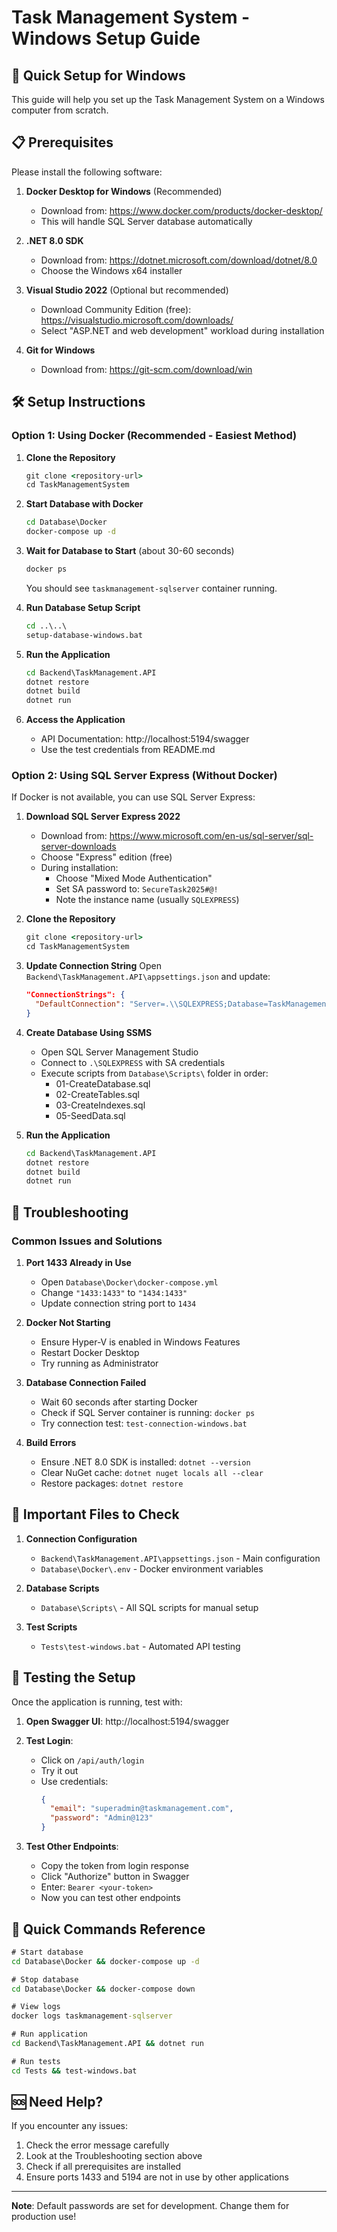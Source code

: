 # Task Management System - Windows Setup Guide

## 🚀 Quick Setup for Windows

This guide will help you set up the Task Management System on a Windows computer from scratch.

## 📋 Prerequisites

Please install the following software:

1. **Docker Desktop for Windows** (Recommended)
   - Download from: https://www.docker.com/products/docker-desktop/
   - This will handle SQL Server database automatically

2. **.NET 8.0 SDK**
   - Download from: https://dotnet.microsoft.com/download/dotnet/8.0
   - Choose the Windows x64 installer

3. **Visual Studio 2022** (Optional but recommended)
   - Download Community Edition (free): https://visualstudio.microsoft.com/downloads/
   - Select "ASP.NET and web development" workload during installation

4. **Git for Windows**
   - Download from: https://git-scm.com/download/win

## 🛠️ Setup Instructions

### Option 1: Using Docker (Recommended - Easiest Method)

1. **Clone the Repository**
   ```cmd
   git clone <repository-url>
   cd TaskManagementSystem
   ```

2. **Start Database with Docker**
   ```cmd
   cd Database\Docker
   docker-compose up -d
   ```

3. **Wait for Database to Start** (about 30-60 seconds)
   ```cmd
   docker ps
   ```
   You should see `taskmanagement-sqlserver` container running.

4. **Run Database Setup Script**
   ```cmd
   cd ..\..\
   setup-database-windows.bat
   ```

5. **Run the Application**
   ```cmd
   cd Backend\TaskManagement.API
   dotnet restore
   dotnet build
   dotnet run
   ```

6. **Access the Application**
   - API Documentation: http://localhost:5194/swagger
   - Use the test credentials from README.md

### Option 2: Using SQL Server Express (Without Docker)

If Docker is not available, you can use SQL Server Express:

1. **Download SQL Server Express 2022**
   - Download from: https://www.microsoft.com/en-us/sql-server/sql-server-downloads
   - Choose "Express" edition (free)
   - During installation:
     - Choose "Mixed Mode Authentication"
     - Set SA password to: `SecureTask2025#@!`
     - Note the instance name (usually `SQLEXPRESS`)

2. **Clone the Repository**
   ```cmd
   git clone <repository-url>
   cd TaskManagementSystem
   ```

3. **Update Connection String**
   Open `Backend\TaskManagement.API\appsettings.json` and update:
   ```json
   "ConnectionStrings": {
     "DefaultConnection": "Server=.\\SQLEXPRESS;Database=TaskManagementDB;User Id=sa;Password=SecureTask2025#@!;TrustServerCertificate=true;MultipleActiveResultSets=true"
   }
   ```

4. **Create Database Using SSMS**
   - Open SQL Server Management Studio
   - Connect to `.\SQLEXPRESS` with SA credentials
   - Execute scripts from `Database\Scripts\` folder in order:
     - 01-CreateDatabase.sql
     - 02-CreateTables.sql
     - 03-CreateIndexes.sql
     - 05-SeedData.sql

5. **Run the Application**
   ```cmd
   cd Backend\TaskManagement.API
   dotnet restore
   dotnet build
   dotnet run
   ```

## 🔧 Troubleshooting

### Common Issues and Solutions

1. **Port 1433 Already in Use**
   - Open `Database\Docker\docker-compose.yml`
   - Change `"1433:1433"` to `"1434:1433"`
   - Update connection string port to `1434`

2. **Docker Not Starting**
   - Ensure Hyper-V is enabled in Windows Features
   - Restart Docker Desktop
   - Try running as Administrator

3. **Database Connection Failed**
   - Wait 60 seconds after starting Docker
   - Check if SQL Server container is running: `docker ps`
   - Try connection test: `test-connection-windows.bat`

4. **Build Errors**
   - Ensure .NET 8.0 SDK is installed: `dotnet --version`
   - Clear NuGet cache: `dotnet nuget locals all --clear`
   - Restore packages: `dotnet restore`

## 📁 Important Files to Check

1. **Connection Configuration**
   - `Backend\TaskManagement.API\appsettings.json` - Main configuration
   - `Database\Docker\.env` - Docker environment variables

2. **Database Scripts**
   - `Database\Scripts\` - All SQL scripts for manual setup

3. **Test Scripts**
   - `Tests\test-windows.bat` - Automated API testing

## 🧪 Testing the Setup

Once the application is running, test with:

1. **Open Swagger UI**: http://localhost:5194/swagger

2. **Test Login**:
   - Click on `/api/auth/login`
   - Try it out
   - Use credentials:
     ```json
     {
       "email": "superadmin@taskmanagement.com",
       "password": "Admin@123"
     }
     ```

3. **Test Other Endpoints**:
   - Copy the token from login response
   - Click "Authorize" button in Swagger
   - Enter: `Bearer <your-token>`
   - Now you can test other endpoints

## 📝 Quick Commands Reference

```cmd
# Start database
cd Database\Docker && docker-compose up -d

# Stop database
cd Database\Docker && docker-compose down

# View logs
docker logs taskmanagement-sqlserver

# Run application
cd Backend\TaskManagement.API && dotnet run

# Run tests
cd Tests && test-windows.bat
```

## 🆘 Need Help?

If you encounter any issues:
1. Check the error message carefully
2. Look at the Troubleshooting section above
3. Check if all prerequisites are installed
4. Ensure ports 1433 and 5194 are not in use by other applications

---

**Note**: Default passwords are set for development. Change them for production use!

